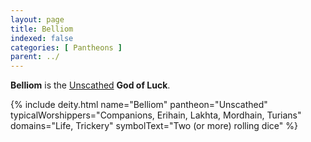 ```yaml
---
layout: page
title: Belliom
indexed: false
categories: [ Pantheons ]
parent: ../
---
```

**Belliom** is the [Unscathed](../the_unscathed.html) **God of Luck**. 

{% include deity.html name="Belliom"
pantheon="Unscathed"
typicalWorshippers="Companions, Erihain, Lakhta, Mordhain, Turians"
domains="Life, Trickery"
symbolText="Two (or more) rolling dice"
%}
